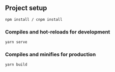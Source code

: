 ## Project setup
```
npm install / cnpm install
```

### Compiles and hot-reloads for development
```
yarn serve
```

### Compiles and minifies for production
```
yarn build
```

